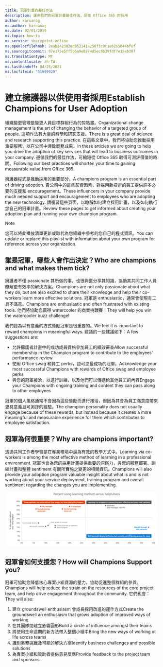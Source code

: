 ```yaml
---
title: 冠軍計畫的最佳作法
description: 運用我們的冠軍計畫最佳作法，促進 Office 365 的採用
author: karuanag
ms.author: karuanag
ms.date: 02/01/2019
ms.topic: how-to
ms.service: sharepoint-online
ms.openlocfilehash: 2eab242302ed952141a256f3c9c1e6265044bf8f
ms.sourcegitcommit: 97e175e5ff5b6a9e0274d5ec9b39fdf7e18eb387
ms.translationtype: MT
ms.contentlocale: zh-TW
ms.lasthandoff: 04/25/2021
ms.locfileid: "51999929"
---
```

# <a name="establish-champions-for-user-adoption"></a><span data-ttu-id="e9f40-103">建立擁護器以供使用者採用</span><span class="sxs-lookup"><span data-stu-id="e9f40-103">Establish Champions for User Adoption</span></span> 

<span data-ttu-id="e9f40-104">組織變更管理是變更人員目標群組行為的剪貼畫。</span><span class="sxs-lookup"><span data-stu-id="e9f40-104">Organizational change management is the art of changing the behavior of a targeted group of people.</span></span> <span data-ttu-id="e9f40-105">這項作法有大量的科學和研究支援。</span><span class="sxs-lookup"><span data-stu-id="e9f40-105">There is a great deal of science and research supporting this practice.</span></span> <span data-ttu-id="e9f40-106">在這些文章中，我們將協助您推動採用重要服務，以在公司中導致商務成果。</span><span class="sxs-lookup"><span data-stu-id="e9f40-106">In these articles we are going to help you drive the adoption of key services that will lead to business outcomes in your company.</span></span>  <span data-ttu-id="e9f40-107">遵循我們的最佳作法，可縮短從 Office 365 取得可測評價值的時間。</span><span class="sxs-lookup"><span data-stu-id="e9f40-107">Following our best practices will shorten your time to gaining measurable value from Office 365.</span></span>  

<span data-ttu-id="e9f40-108">擁護器程式是推動採用的重要部分。</span><span class="sxs-lookup"><span data-stu-id="e9f40-108">A champions program is an essential part of driving adoption.</span></span> <span data-ttu-id="e9f40-109">貴公司中的這些影響因素，對採用新技術的員工提供許多必要的支援和 encouragement。</span><span class="sxs-lookup"><span data-stu-id="e9f40-109">These influencers in your company provide much needed support and encouragement to employees who are adopting the new technology.</span></span> <span data-ttu-id="e9f40-110">請複習這些頁面，以瞭解如何建立採用計畫，以及如何執行您自己的冠軍計畫。</span><span class="sxs-lookup"><span data-stu-id="e9f40-110">Review these pages to get informed about creating your adoption plan and running your own champion program.</span></span> 

> [!NOTE]
> <span data-ttu-id="e9f40-111">您可以將此播放清單更新或取代為您組織中參考的您自己的程式資訊。</span><span class="sxs-lookup"><span data-stu-id="e9f40-111">You can update or replace this playlist with information about your own program for reference across your organization.</span></span>

## <a name="who-are-champions-and-what-makes-them-tick"></a><span data-ttu-id="e9f40-112">誰是冠軍，哪些人會作出決定？</span><span class="sxs-lookup"><span data-stu-id="e9f40-112">Who are champions and what makes them tick?</span></span>

<span data-ttu-id="e9f40-113">擁護者不僅 passionate 其所做的事，也很興奮分享其知識，協助其共同工作人員瞭解更有效率的解決方案。</span><span class="sxs-lookup"><span data-stu-id="e9f40-113">Champions are not only passionate about what they do, but are also excited to share their knowledge and help their co-workers learn more effective solutions.</span></span> <span data-ttu-id="e9f40-114">冠軍是 enthusiastic，通常會使現有工具不滿意。</span><span class="sxs-lookup"><span data-stu-id="e9f40-114">Champions are enthusiastic and often frustrated with existing tools.</span></span> <span data-ttu-id="e9f40-115">他們將協助您贏得 watercooler 的商業挑戰賽！</span><span class="sxs-lookup"><span data-stu-id="e9f40-115">They will help you win the watercooler buzz challenge!</span></span>  

<span data-ttu-id="e9f40-116">我們認為以有意義的方式獎勵冠軍是很重要的。</span><span class="sxs-lookup"><span data-stu-id="e9f40-116">We feel it is important to reward champions in meaningful ways.</span></span> <span data-ttu-id="e9f40-117">建議的一些建議如下：</span><span class="sxs-lookup"><span data-stu-id="e9f40-117">A few suggestions are:</span></span>

- <span data-ttu-id="e9f40-118">允許擁護者計畫中的成功成員資格參加員工的績效審查</span><span class="sxs-lookup"><span data-stu-id="e9f40-118">Allow successful membership in the Champion program to contribute to the employees' performance review</span></span>
- <span data-ttu-id="e9f40-119">使用 Office swag 和員工 perks，認可您最成功的冠軍。</span><span class="sxs-lookup"><span data-stu-id="e9f40-119">Acknowledge your most successful Champions with rewards of Office swag and employee perks</span></span>  
- <span data-ttu-id="e9f40-120">與您的冠軍接洽，以進行訓練，以及他們可以傳遞給其他員工的內容</span><span class="sxs-lookup"><span data-stu-id="e9f40-120">Engage your Champions with ongoing training and content they can pass along to other employees</span></span> 

<span data-ttu-id="e9f40-121">冠軍的個人風格通常不會因為這些獎勵而進行接洽，但因為其會為員工滿意度帶來更具意義且可測評的經驗。</span><span class="sxs-lookup"><span data-stu-id="e9f40-121">The champion personality does not usually engage because of these rewards, but instead because it creates a more meaningful and measurable experience for them which contributes to employee satisfaction.</span></span> 

## <a name="why-are-champions-important"></a><span data-ttu-id="e9f40-122">冠軍為何很重要？</span><span class="sxs-lookup"><span data-stu-id="e9f40-122">Why are champions important?</span></span> 

<span data-ttu-id="e9f40-123">透過共同工作者學習是在專業環境中最為有效的教學方式中。</span><span class="sxs-lookup"><span data-stu-id="e9f40-123">Learning via co-workers is among the most effective method of learning in a professional environment.</span></span> <span data-ttu-id="e9f40-124">冠軍也會為您的採用計畫提供重要的洞察力，與您的服務部署、訓練計畫和整體 sentiment 有關所實施之變更的相關資訊。</span><span class="sxs-lookup"><span data-stu-id="e9f40-124">Champions will also provide your adoption program valuable insight about what is and is not working about your service deployment, training program and overall sentiment regarding the changes you are implementing.</span></span>  

![使用學習方法的百分比與 helpfulness](media/champstats.png)

## <a name="how-will-champions-support-you"></a><span data-ttu-id="e9f40-126">冠軍會如何支援您？</span><span class="sxs-lookup"><span data-stu-id="e9f40-126">How will Champions Support you?</span></span>

<span data-ttu-id="e9f40-127">冠軍可協助您降低核心專案小組資源的壓力，協助促進整個群組的參與。</span><span class="sxs-lookup"><span data-stu-id="e9f40-127">Champions will help reduce the strain on the resources of the core project team, and help drive engagement throughout the community.</span></span> <span data-ttu-id="e9f40-128">它們也會：</span><span class="sxs-lookup"><span data-stu-id="e9f40-128">They will also:</span></span>

1. <span data-ttu-id="e9f40-129">建立 groundswell enthusiasm 會成長採用改進的運作方式</span><span class="sxs-lookup"><span data-stu-id="e9f40-129">Create the groundswell an enthusiasm that grows adoption of improved ways of working</span></span>
1. <span data-ttu-id="e9f40-130">在其團隊間建立影響圓形</span><span class="sxs-lookup"><span data-stu-id="e9f40-130">Build a circle of influence amongst their teams</span></span>
1. <span data-ttu-id="e9f40-131">將使用生命週期的新方法帶入整個小組中</span><span class="sxs-lookup"><span data-stu-id="e9f40-131">Bring the new ways of working ot life across teams</span></span>
1. <span data-ttu-id="e9f40-132">識別業務挑戰及可能的解決方案</span><span class="sxs-lookup"><span data-stu-id="e9f40-132">Identify business challenges and possible solutions</span></span>
1. <span data-ttu-id="e9f40-133">為專案小組和贊助者提供意見反應</span><span class="sxs-lookup"><span data-stu-id="e9f40-133">Provide feedback to the project team and sponsors</span></span>
